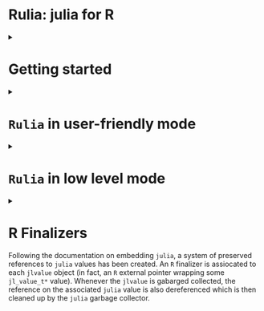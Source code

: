 Rulia: julia for R
================

<!-- Rscript -e "rmarkdown::render('README.Rmd')";rm README.html -->
<details>
<summary>
<h1>
Getting started
</h1>
</summary>

This is an attempt to embed the `julia` language in `R`. Actually, very
basic `julia` types are converted to `R` objects.

## Install

1.  Install Julia (all Operating System)

Install [Julia](https://julialang.org/downloads/). For Windows users
don’t forget to select `PATH` in the installer.

2.  Windows user setup

- Install [RTools](https://cran.r-project.org/bin/windows/Rtools/) and a
  terminal with bash (for instance, [Git
  Bash](https://gitforwindows.org/))
- Add Rscript in the `PATH` environment variable (see for example [this
  page](https://www.hanss.info/sebastian/post/rtools-path/))

3.  Bash installation (all Operating Systems)

In a terminal (tested on macOS M1 with julia-1.9.2:) with `julia` and
`Rscript` binaries supposed to be in the `PATH` environment variable,

``` bash
/bin/bash -c "$(curl -fsSL https://raw.githubusercontent.com/rcqls/Rulia/HEAD/inst/install.sh)"
```

## Comments

Let us notice that there exist alternatives `R` package like
[`JuliaCall`](https://github.com/Non-Contradiction/JuliaCall). Notably,
the big difference with `Rulia` is that `JuliaCall` depends on the `R`
package `Rcpp` and the `julia` package `RCall.jl`. In other words,
`Rulia` only depends on the C API of both `R` and `julia` languages.

## Quick live session

``` r
require(Rulia)
```

    ## Le chargement a nécessité le package : Rulia

    ## Welcome! Rulia has initialized julia inside R

``` r
jl(`1`)
```

    ## 1

``` r
jl(1)
```

    ## 1.0

``` r
v_jl <- jl(c(1,3,2))
v_jl
```

    ## 3-element Vector{Float64}:
    ##  1.0
    ##  3.0
    ##  2.0

``` r
R(v_jl)
```

    ## [1] 1 3 2

``` r
## a potentially useful task is to call a julia fonction applied on an R ao object
jl(sum)(c(1,3,2))       # the result is a julia object (here a jlvalue R object)
```

    ## 6.0

``` r
# and then get the result as an R object
jl(sum)(c(1,3,2)) |> R()    
```

    ## [1] 6

The only thing to do in order to initialize `julia` is to load the
library `Rulia`.

</details>
<details>
<summary>
<h1>
<code>Rulia</code> in user-friendly mode
</h1>
</summary>

1.  `Rulia` package when loaded, initializes a `julia` session useable
    inside the current `R` session.
2.  `jl()` is the **only user friendly function** to use in order to:

- execute regular `julia` code inside `R`
- convert `R` object in `julia` object
- call `julia` function returned by `jl()` function itself
- define `julia` variable(s) directly inside the `julia` session

<details>
<summary>
<h2>
<code>jl()</code> as evaluation of <code>julia</code> expressions
</h2>
</summary>

Thanks to the `jl()` function, `Rulia` allows us to call `julia`
(possibly multilines) expression given with expression between backticks
“\`” (i.e. of class `name` or type `symbol`).

``` r
jl(`[1,3,2]`)
```

    ## 3-element Vector{Int64}:
    ##  1
    ##  3
    ##  2

``` r
jl(`[1.0,3.0,2.0]`)
```

    ## 3-element Vector{Float64}:
    ##  1.0
    ##  3.0
    ##  2.0

``` r
jl(`(a=1,b=[1,3])`)
```

    ## (a = 1, b = [1, 3])

``` r
jl(`[
    1.0,
    3.0,
    2.0
    ]`)
```

    ## 3-element Vector{Float64}:
    ##  1.0
    ##  3.0
    ##  2.0

All these commands return `jlvalue` objects which are `R` external
pointers wrapping `jl_value_t*` values.
</details>
<details>
<summary>
<h2>
<code>jl()</code> as <code>julia</code> converter of <code>R</code>
objects
</h2>
</summary>

A lot of `R` objects can be converted in `julia` objects by simply put
them as argument of the `jl()` function.

``` r
jl(c("one","three","two"))
```

    ## 3-element Vector{String}:
    ##  "one"
    ##  "three"
    ##  "two"

``` r
jl(c(TRUE,FALSE,TRUE))
```

    ## 3-element Vector{Bool}:
    ##  1
    ##  0
    ##  1

``` r
jl(c(1L,3L,2L))
```

    ## 3-element Vector{Int64}:
    ##  1
    ##  3
    ##  2

``` r
jl(TRUE)
```

    ## true

``` r
jl(1L)
```

    ## 1

``` r
jl(1)
```

    ## 1.0

``` r
jl("1")
```

    ## "1"

``` r
jl(matrix("one"))
```

    ## "one"

``` r
jl(list(a=c(TRUE,FALSE,TRUE), b=1L))
```

    ## @NamedTuple{a::Array, b::Int64}((Bool[1, 0, 1], 1))

</details>
<details>
<summary>
<h2>
<code>jl()</code> function to call <code>julia</code> function inside
<code>R</code> system
</h2>
</summary>

The main use of the `Rulia` package is to call `julia` function (in
fact, `julia` method because of the implicit **multiple dispatching**
provided by `julia`) inside the `R` system. The more challenging goal of
`Rulia` is to try to provide a `R` syntax to call `julia` function which
as most as possible close to the original `julia` syntax.

Lets start with a simple example:

``` r
jl(rand)(`2`)   # julia integer
```

    ## 2-element Vector{Float64}:
    ##  0.862360353105867
    ##  0.9535783909688308

``` r
jl(rand)(2L)    # implicitly converted R integer
```

    ## 2-element Vector{Float64}:
    ##  0.11033923691806247
    ##  0.9525749670746582

In fact both these lines are user-friendy simplified versions of what
would be necessary to call:

``` r
jl(rand)(jl(`2`))   # julia integer
```

    ## 2-element Vector{Float64}:
    ##  0.4438761584877582
    ##  0.812071074050965

``` r
jl(rand)(jl(2L))    # implicitly converted R integer
```

    ## 2-element Vector{Float64}:
    ##  0.7443853901043739
    ##  0.37798288974642813

But what one want in `Rulia` as a first goal is:

    An expression in `Rulia` only need only one call of the `jl()` function whenever many `jl()` calls would be normally necessary.

How is a such trick possible?

Let us first observe the result returned when the argument of `jl()` is
an expression of a `julia function`.

``` r
jl(`sum`)       # the usual way
```

    ## sum (generic function with 10 methods)

``` r
jl(sum)         # which is equivalent to the simplified way thanks to R
```

    ## sum (generic function with 10 methods)

``` r
class(jl(sum))  # this is not directly a jlvalue R object
```

    ## [1] "typeof(sum)" "jlfunction"

Let us comment what is special here. `jl(sum)` should normally returns
an `R` object of class `jlvalue`. But since our goal is to apply the
function, `jl(sum)` is tranformed in a `jlfunction` that can be called
with arguments that need to be `R` objects of class `jlvalue`. Thanks to
the metaprogramming provided by `R`, one only needs to provide the
arguments of the `jlfunction` with:

- `R` objects implicitly converted to `jlvalue` objects  
- `julia` expressions given between backticks also implicitly executed
  (for you) in the `julia` side to finally provide `jlvalue` results

The main point is that no need of `jl()` is required whe specifying
arguments of the `jlfunction`.
</details>
<details>
<summary>
<h2>
Conversion <code>julia</code> to <code>R</code>
</h2>
</summary>
</details>
<details>
<summary>
<h2>
<code>Rulia</code> in the statistic context
</h2>
</summary>

- `DataFrame` (`julia` side) and `data.frame` (`R` side)

``` r
require(Rulia)
jlusing(DataFrames)
jl(`(a=1,b=DataFrame(a=1:3,b=2:4))`) -> nt_jl
nt_jl
```

    ## (a = 1, b = 3×2 DataFrame
    ##  Row │ a      b
    ##      │ Int64  Int64
    ## ─────┼──────────────
    ##    1 │     1      2
    ##    2 │     2      3
    ##    3 │     3      4)

``` r
list(jltypeof(nt_jl), typeof(nt_jl), class(nt_jl))
```

    ## [[1]]
    ## @NamedTuple{a::Int64, b::DataFrame}
    ## 
    ## [[2]]
    ## [1] "externalptr"
    ## 
    ## [[3]]
    ## [1] "NamedTuple" "Struct"     "jlvalue"

To compute `julia` code needs to be put between two backticks and not
between quote or double quote (which is a regular `R` character object
to be converted in `julia`). It is better to insist, don’t confuse the
third line before and the first following one (which returns a simple
`julia` object of type `String`):

``` r
jl("(a=1,b=DataFrame(a=1:3,b=2:4))") -> str_jl
str_jl
```

    ## "(a=1,b=DataFrame(a=1:3,b=2:4))"

``` r
list(jltypeof(str_jl), typeof(str_jl), class(str_jl))
```

    ## [[1]]
    ## String
    ## 
    ## [[2]]
    ## [1] "externalptr"
    ## 
    ## [[3]]
    ## [1] "String"  "jlvalue"

As expected, `Rulia` offers conversion in both directions, `julia` to
`R` and conversely `R` to `julia`

``` r
nt_R <- R(nt_jl)
nt_R
```

    ## $a
    ## [1] 1
    ## 
    ## $b
    ##   a b
    ## 1 1 2
    ## 2 2 3
    ## 3 3 4

and conversely `R` to `julia`

``` r
jl(nt_R)
```

    ## (a = 1, b = 3×2 DataFrame
    ##  Row │ a      b
    ##      │ Int64  Int64
    ## ─────┼──────────────
    ##    1 │     1      2
    ##    2 │     2      3
    ##    3 │     3      4)

- `CategoricalArray` (`julia` side) and `factor` (`R` side)

``` r
require(Rulia)
jlusing(CategoricalArrays)
ca_jl <- jl(`categorical(["titi","toto","titi"])`)
ca_jl
```

    ## 3-element CategoricalArray{String,1,UInt32}:
    ##  "titi"
    ##  "toto"
    ##  "titi"

``` r
list(jltypeof(ca_jl), typeof(ca_jl), class(ca_jl))
```

    ## [[1]]
    ## CategoricalVector{String, UInt32, String, CategoricalValue{String, UInt32}, Union{}} (alias for CategoricalArray{String, 1, UInt32, String, CategoricalValue{String, UInt32}, Union{}})
    ## 
    ## [[2]]
    ## [1] "externalptr"
    ## 
    ## [[3]]
    ## [1] "CategoricalArray" "AbstractArray"    "Struct"           "jlvalue"

Below, the conversion `julia` to `R`

``` r
ca_R <- R(ca_jl)
ca_R
```

    ## [1] titi toto titi
    ## Levels: titi toto

and conversely, the conversion `R` to `julia`

``` r
jl(ca_R)
```

    ## 3-element CategoricalArray{String,1,UInt32}:
    ##  "titi"
    ##  "toto"
    ##  "titi"

</details>
</details>
<details>
<summary>
<h1>
<code>Rulia</code> in low level mode
</h1>
</summary>
TODO
</details>
<details>
<summary>
<h1>
R Finalizers
</h1>

Following the documentation on embedding `julia`, a system of preserved
references to `julia` values has been created. An `R` finalizer is
assiocated to each `jlvalue` object (in fact, an `R` external pointer
wrapping some `jl_value_t*` value). Whenever the `jlvalue` is gabarged
collected, the reference on the associated `julia` value is also
dereferenced which is then cleaned up by the `julia` garbage collector.

</details>
